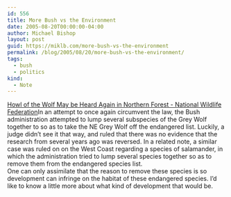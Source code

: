 ```yaml
---
id: 556
title: More Bush vs the Environment
date: 2005-08-20T00:00:00-04:00
author: Michael Bishop
layout: post
guid: https://miklb.com/more-bush-vs-the-environment
permalink: /blog/2005/08/20/more-bush-vs-the-environment/
tags:
  - bush
  - politics
kind:
  - Note
---
```

<p><a href="http://www.nwf.org/news/story.cfm?pageId=CF6AB0CE%2DC448%2D7D7B%2DBCFE5BF6F6A8F55D">Howl of the Wolf May be Heard Again in Northern Forest - National Wildlife Federation</a>In an attempt to once again circumvent the law, the Bush administration attempted to lump several subspecies of the Grey Wolf together to so as to take the NE Grey Wolf off the endangered list.  Luckily, a judge didn’t see it that way, and ruled that there was no evidence that the research from several years ago was reversed.
In a related note, a similar case was ruled on on the West Coast regarding a species of salamander, in which the administration tried to lump several species together so as to remove them from the endangered species list.<br />
One can only assimilate that the reason to remove these species is so development can infringe on the habitat of these endangered species.  I’d like to know a little more about what kind of development that would be.</p>